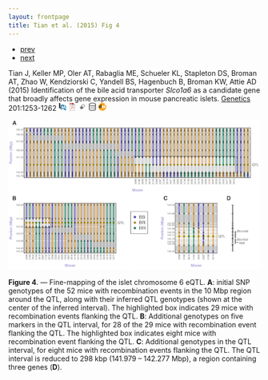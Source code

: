```yaml
---
layout: frontpage
title: Tian et al. (2015) Fig 4
---
```


<div class="navbar">
  <div class="navbar-inner">
      <ul class="nav">
          <li><a href="rqtl2_fig1.html">prev</a></li>
          <li><a href="tian2016_fig4.html">next</a></li>
      </ul>
  </div>
</div>

Tian J, Keller MP, Oler AT, Rabaglia ME, Schueler KL, Stapleton DS, Broman
AT, Zhao W, Kendziorski C, Yandell BS, Hagenbuch B, Broman KW,
Attie AD (2015)
Identification of the bile acid transporter _Slco1a6_ as a candidate gene that broadly
affects gene expression in mouse pancreatic islets.
[Genetics](https://genetics.org) 201:1253-1262
[![PubMed](../icons16/pubmed-icon.png)](https://www.ncbi.nlm.nih.gov/pubmed/26385979)
[![pdf](../icons16/pdf-icon.png)](https://www.genetics.org/content/genetics/201/3/1253.full.pdf)
[![supplement](../icons16/supp-icon.png)](https://www.biostat.wisc.edu/~kbroman/publications/islet_chr6/FileS1.csv)
[![data](../icons16/data-icon.png)](https://bit.ly/B6BTBR)
[![doi](../icons16/doi-icon.png)](https://doi.org/10.1534/genetics.115.179432)

![Tian et al. (2015) Fig 4](../../assets/bigpublpics/isletc6_fig4_lg.png)

**Figure 4**. &mdash; Fine-mapping of the islet chromosome 6
eQTL. **A**: initial SNP genotypes of the 52 mice with
recombination events in the 10 Mbp region around the QTL, along with
their inferred QTL genotypes (shown at the center of the inferred
interval). The highlighted box indicates 29 mice with recombination
events flanking the QTL. **B**: Additional genotypes on five
markers in the QTL interval, for 28 of the 29 mice with recombination
event flanking the QTL. The highlighted box indicates eight mice with
recombination event flanking the QTL. **C**: Additional genotypes
in the QTL interval, for eight mice with recombination events flanking
the QTL. The QTL interval is reduced to 298 kbp (141.979 &ndash; 142.277
Mbp), a region containing three genes (**D**).
